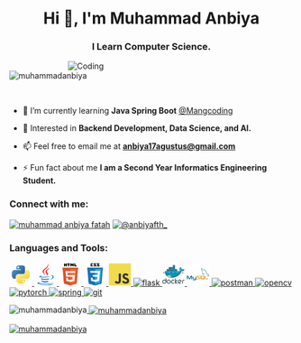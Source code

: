 <h1 align="center">Hi 👋, I'm Muhammad Anbiya</h1>
<h3 align="center">I Learn Computer Science.</h3>
<img align="right" alt="Coding" width="400" src="https://media1.tenor.com/m/htjYFNrNZzQAAAAC/yawn-snorlax.gif">


<p align="left"> <img src="https://komarev.com/ghpvc/?username=muhammadanbiya&label=Profile%20views&color=0e75b6&style=flat" alt="muhammadanbiya" /> </p>
<p align="left"> <a href="https://twitter.com/" target="blank"><img src="https://img.shields.io/twitter/follow/?logo=twitter&style=for-the-badge" alt="" /></a> </p>

- 🌱 I’m currently learning **Java Spring Boot** <a href="https://mangcoding.com/">@Mangcoding</a>

- 🚀 Interested in **Backend Development, Data Science, and AI.**

- 📫 Feel free to email me at **anbiya17agustus@gmail.com**

- ⚡ Fun fact about me **I am a Second Year Informatics Engineering Student.**

<h3 align="left">Connect with me:</h3>
<p align="left">
<a href="https://linkedin.com/in/muhammad anbiya fatah" target="blank"><img align="center" src="https://raw.githubusercontent.com/rahuldkjain/github-profile-readme-generator/master/src/images/icons/Social/linked-in-alt.svg" alt="muhammad anbiya fatah" height="30" width="40" /></a>
<a href="https://instagram.com/@anbiyafth_" target="blank"><img align="center" src="https://raw.githubusercontent.com/rahuldkjain/github-profile-readme-generator/master/src/images/icons/Social/instagram.svg" alt="@anbiyafth_" height="30" width="40" /></a>
</p>

<h3 align="left">Languages and Tools:</h3>
<p align="left"> <a href="https://www.python.org" target="_blank" rel="noreferrer"> <img src="https://raw.githubusercontent.com/devicons/devicon/master/icons/python/python-original.svg" alt="python" width="40" height="40"/> </a> <a href="https://www.java.com" target="_blank" rel="noreferrer"> <img src="https://raw.githubusercontent.com/devicons/devicon/master/icons/java/java-original.svg" alt="java" width="40" height="40"/> </a> <a href="https://www.w3.org/html/" target="_blank" rel="noreferrer"> <img src="https://raw.githubusercontent.com/devicons/devicon/master/icons/html5/html5-original-wordmark.svg" alt="html5" width="40" height="40"/> </a> <a href="https://www.w3schools.com/css/" target="_blank" rel="noreferrer"> <img src="https://raw.githubusercontent.com/devicons/devicon/master/icons/css3/css3-original-wordmark.svg" alt="css3" width="40" height="40"/> </a> </a> <a href="https://developer.mozilla.org/en-US/docs/Web/JavaScript" target="_blank" rel="noreferrer"> <img src="https://raw.githubusercontent.com/devicons/devicon/master/icons/javascript/javascript-original.svg" alt="javascript" width="40" height="40"/> </a> <a href="https://flask.palletsprojects.com/" target="_blank" rel="noreferrer"> <img src="https://www.vectorlogo.zone/logos/pocoo_flask/pocoo_flask-icon.svg" alt="flask" width="40" height="40"/> </a> <a href="https://www.docker.com/" target="_blank" rel="noreferrer"> <img src="https://raw.githubusercontent.com/devicons/devicon/master/icons/docker/docker-original-wordmark.svg" alt="docker" width="40" height="40"/> </a> <a href="https://www.mysql.com/" target="_blank" rel="noreferrer"> <img src="https://raw.githubusercontent.com/devicons/devicon/master/icons/mysql/mysql-original-wordmark.svg" alt="mysql" width="40" height="40"/> </a> <a href="https://postman.com" target="_blank" rel="noreferrer"> <img src="https://www.vectorlogo.zone/logos/getpostman/getpostman-icon.svg" alt="postman" width="40" height="40"/> </a> <a href="https://opencv.org/" target="_blank" rel="noreferrer"> <img src="https://www.vectorlogo.zone/logos/opencv/opencv-icon.svg" alt="opencv" width="40" height="40"/> </a> <a href="https://pytorch.org/" target="_blank" rel="noreferrer"> <img src="https://www.vectorlogo.zone/logos/pytorch/pytorch-icon.svg" alt="pytorch" width="40" height="40"/> </a> <a href="https://spring.io/" target="_blank" rel="noreferrer"> <img src="https://www.vectorlogo.zone/logos/springio/springio-icon.svg" alt="spring" width="40" height="40"/> </a> <a href="https://git-scm.com/" target="_blank" rel="noreferrer"> <img src="https://www.vectorlogo.zone/logos/git-scm/git-scm-icon.svg" alt="git" width="40" height="40"/> </p>

<p><img align="left" src="https://github-readme-stats.vercel.app/api/top-langs?username=muhammadanbiya&show_icons=true&locale=en&layout=donut-vertical" alt="muhammadanbiya" /></p>

<p>&nbsp;<img align="center" src="https://github-readme-stats.vercel.app/api?username=muhammadanbiya&show_icons=true&locale=en" alt="muhammadanbiya" /></p>

<p><img align="center" src="https://github-readme-streak-stats.herokuapp.com/?user=muhammadanbiya&" alt="muhammadanbiya" /></p>
